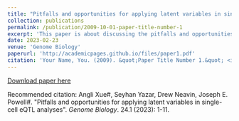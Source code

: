 ```yaml
---
title: "Pitfalls and opportunities for applying latent variables in single-cell eQTL analyses"
collection: publications
permalink: /publication/2009-10-01-paper-title-number-1
excerpt: 'This paper is about discussing the pitfalls and opportunities when using latent variables in the single-cell eQTL mapping analysis.'
date: 2023-02-23
venue: 'Genome Biology'
paperurl: 'http://academicpages.github.io/files/paper1.pdf'
citation: 'Your Name, You. (2009). &quot;Paper Title Number 1.&quot; <i>Journal 1</i>. 1(1).'
---
```


[Download paper here](https://genomebiology.biomedcentral.com/articles/10.1186/s13059-023-02873-5)

Recommended citation: Angli Xue#, Seyhan Yazar, Drew Neavin, Joseph E. Powell#. "Pitfalls and opportunities for applying latent variables in single-cell eQTL analyses". <i>Genome Biology</i>. 24.1 (2023): 1-11.
